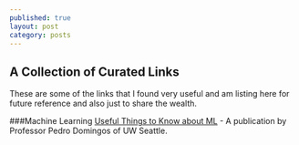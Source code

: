 ```yaml
---
published: true
layout: post
category: posts
---
```




## A Collection of Curated Links	

These are some of the links that I found very useful and am listing here for future reference and also just to share the wealth.

###Machine Learning
[Useful Things to Know about ML](http://homes.cs.washington.edu/~pedrod/papers/cacm12.pdf) - A publication by Professor Pedro Domingos of UW Seattle.
